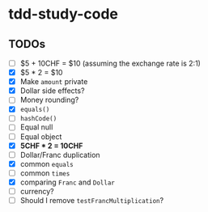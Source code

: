 # tdd-study-code

## TODOs
- [ ] $5 + 10CHF = $10 (assuming the exchange rate is 2:1)
- [x] $5 \* 2 = $10
- [x] Make `amount` private
- [x] Dollar side effects?
- [ ] Money rounding?
- [x] `equals()`
- [ ] `hashCode()`
- [ ] Equal null
- [ ] Equal object
- [x] **5CHF \* 2 = 10CHF**
- [ ] Dollar/Franc duplication
- [x] common `equals`
- [ ] common `times`
- [x] comparing `Franc` and `Dollar`
- [ ] currency?
- [ ] Should I remove `testFrancMultiplication`?